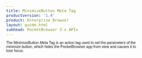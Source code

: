 ```yaml
---
title: MinimizeButton Meta Tag
productversion: '1.4'
product: Enterprise Browser
layout: guide.html
subhead: PocketBrowser 3.x APIs
---
```


The MinimizeButton Meta Tag is an action tag used to set the parameters of the minimize button, which hides the PocketBrowser app from view and causes it to lose focus.

<html>
  <head>
    <META http-equiv="Content-Type" content="text/html; charset=utf-8">
    <style>
					body
					{
					font-family:verdana,arial,helvetica;
					font-size:x-small;
					margin:20;
					}
					h1
					{
					font-family:verdana,arial,helvetica;
					font-size:medium;
					font-weight:bold;
					}
					th
					{
					font-family:verdana,arial,helvetica;
					font-size:x-small;
					font-weight:bold;
					text-align:left;
					background-color:#CCCCCC;
					}
					td
					{
					font-family:verdana,arial,helvetica;
					font-size:x-small;
					text-align:left;
					}
					.clsRef
					{
					font-family:verdana,arial,helvetica;
					font-size:small;
					color:#003399;
					font-weight:bold;
					text-align:left;
					}
					.clsSyntax
					{
					font-family:courier;
					font-size:x-small;
					text-align:left;
					background-color:#ffffff;
					}
					.clsSyntaxHeadings
					{
					font-family:verdana,arial,helvetica;
					font-size:x-small;
					font-weight:bold;
					text-align:left;
					color:#000066;
					background-color:#efeff7;
					border-bottom: #c8cdde 1px solid;
					}
					.clsSyntaxCells
					{
					font-family:verdana,arial,helvetica;
					font-size:x-small;
					text-align:left;
					background-color:#f7f7ff;
					border-bottom: #d5d5d3 1px solid;
					}
				</style>
    <title>MinimizeButton</title><script type="text/javascript" language="Javascript">
					
					function ToggleSpan(SpanId, ImgID)
					{
						var path = '../Resources/'
					//Toggle the span view on or off
					var Rollup = document.all.item(SpanId);
					var RollupImg = document.all.item(ImgID);
					var ToggleExpand = path + 'ToggleExpand.gif';
					var ToggleCollapse = path + 'ToggleCollapse.gif';
					Rollup.style.display = (Rollup.style.display=='none' ? 'block' : 'none');
					RollupImg.src = (Rollup.style.display=='none' ? ToggleExpand : ToggleCollapse);
					}

					function CopyTemplate(sControl)
					{
					//Copy the template values held in the appropriate textarea to clipboard
					if (window.clipboardData)
					{
					window.clipboardData.setData("Text", document.all.item(sControl).value);
					}
					return false;
					}
					
				</script></head>
  <body topmargin="0" leftmargin="0" marginheight="0" marginwidth="0" bgcolor="#ffffff" text="#000000">
    <hr size="1">
    <div id="SyntaxSpan" style="display:block">
      <blockquote>
        <table class="clsSyntax" cellspacing="1" cellpadding="3" width="95%">
          <tr>
            <th class="clsSyntaxHeadings">MinimizeButton (META Tag) Syntax
						</th>
          </tr>
          <tr>
            <td class="clsSyntaxCells">
              <p>&lt;META HTTP-Equiv="MinimizeButton" content="[parameter]"&gt;</p>
            </td>
          </tr>
        </table>
      </blockquote><br></div>
    <div id="ParametersWSpan" style="display:block">
      <blockquote>
				Items listed in this section indicate parameters, or attributes which can be set.
				<BR><BR><table class="clsSyntax" cellspacing="1" cellpadding="3" width="95%">
          <col width="20%">
          <col width="20%">
          <col width="38%">
          <col width="22%">
          <tr>
            <th class="clsSyntaxHeadings">Name</th>
            <th class="clsSyntaxHeadings">Possible Values</th>
            <th class="clsSyntaxHeadings">Description</th>
            <th class="clsSyntaxHeadings">
              <table cellspacing="0" cellpadding="0">
                <tr>
                  <td width="85%" class="clsSyntaxHeadings" style="border-bottom-style: none;">Default Value</td>
                </tr>
              </table>
            </th>
          </tr>
          <tr>
            <td valign="top" class="clsSyntaxCells"><b>Left:[Value]
													</b></td>
            <td valign="top" class="clsSyntaxCells">Positive number, representing pixels</td>
            <td valign="top" class="clsSyntaxCells">Sets the X position of the minimize button.</td>
            <td valign="top" class="clsSyntaxCells">To the right of the address bar</td>
          </tr>
          <tr>
            <td valign="top" class="clsSyntaxCells"><b>Top:[Value]
													</b></td>
            <td valign="top" class="clsSyntaxCells">Positive number, representing pixels</td>
            <td valign="top" class="clsSyntaxCells">Sets the Y position of the minimize button.</td>
            <td valign="top" class="clsSyntaxCells">To the right of the address bar</td>
          </tr>
          <tr>
            <td valign="top" class="clsSyntaxCells"><b>Height:[Value]
													</b></td>
            <td valign="top" class="clsSyntaxCells">Positive number, representing pixels</td>
            <td valign="top" class="clsSyntaxCells">Sets the height of the minimize button.</td>
            <td valign="top" class="clsSyntaxCells">Dependant on screen resolution</td>
          </tr>
          <tr>
            <td valign="top" class="clsSyntaxCells"><b>Width:[Value]
													</b></td>
            <td valign="top" class="clsSyntaxCells">Positive number, representing pixels</td>
            <td valign="top" class="clsSyntaxCells">Sets the width of the minimize button in pixels.</td>
            <td valign="top" class="clsSyntaxCells">Dependant on screen resolution</td>
          </tr>
          <tr>
            <td valign="top" class="clsSyntaxCells"><b>ImageUp:[Value]
													</b></td>
            <td valign="top" class="clsSyntaxCells">URL</td>
            <td valign="top" class="clsSyntaxCells">Sets the image to be displayed when the Minimize Button is in the up state. See Remarks.</td>
            <td valign="top" class="clsSyntaxCells">Default image</td>
          </tr>
          <tr>
            <td valign="top" class="clsSyntaxCells"><b>ImageDown:[Value]
													</b></td>
            <td valign="top" class="clsSyntaxCells">URL</td>
            <td valign="top" class="clsSyntaxCells">Sets the image to be displayed when the Minimize Button is in the down state. See Remarks.</td>
            <td valign="top" class="clsSyntaxCells">Default image</td>
          </tr>
          <tr>
            <td valign="top" class="clsSyntaxCells"><b>Visibility:[Value]
													</b></td>
            <td valign="top" class="clsSyntaxCells">Visible, Hidden</td>
            <td valign="top" class="clsSyntaxCells">Sets the visibility of the minimize button.</td>
            <td valign="top" class="clsSyntaxCells">Hidden.</td>
          </tr>
        </table>
        <table cellspacing="1" cellpadding="3" width="95%">
          <col width="78%">
          <col width="8%">
          <col width="1%">
          <col width="5%">
          <col width="1%">
          <col width="5%">
          <col width="2%">
          <tr align="right">
            <td></td>
            <td valign="bottom" style="border-bottom-style: none;font-weight:normal;font-size:xx-small;"><nobr><b>Copy parameters template to clipboard:</b></nobr></td>
            <td></td>
            <td valign="bottom" style="border-bottom-style: none;font-weight:normal;font-size:xx-small;"><nobr><img id="imgCopyDefaultsW" alt="Copy META Tag template to clipboard" onclick="CopyTemplate('txtMETATemplateW')" onmouseover="this.style.cursor='hand'" src="../Resources/CopyDefaults.gif">
									META Tags
								</nobr></td>
            <td></td>
            <td valign="middle" style="border-bottom-style: none;font-weight:normal;font-size:xx-small;"><nobr><img id="imgCopyDefaultsW" alt="Copy Javascript template to clipboard" onclick="CopyTemplate('txtJavascriptTemplateW')" onmouseover="this.style.cursor='hand'" src="../Resources/CopyDefaults.gif">
									Javascript
								</nobr></td>
            <td></td>
          </tr>
        </table>
        <div style="display:none"><textarea id="txtMETATemplateW">&lt;!-- 
The MinimizeButton META Tag is an action tag used to set the parameters of the minimize button. When this button is clicked PocketBrowser will minimize and lose focus.
--&gt;

&lt;!-- &lt;META HTTP-Equiv="MinimizeButton" Content="Left:[Value]"&gt; --&gt;      &lt;!-- Sets the X position of the minimize button. --&gt;
&lt;!-- &lt;META HTTP-Equiv="MinimizeButton" Content="Top:[Value]"&gt; --&gt;      &lt;!-- Sets the Y position of the minimize button. --&gt;
&lt;!-- &lt;META HTTP-Equiv="MinimizeButton" Content="Height:[Value]"&gt; --&gt;      &lt;!-- Sets the height of the minimize button. --&gt;
&lt;!-- &lt;META HTTP-Equiv="MinimizeButton" Content="Width:[Value]"&gt; --&gt;      &lt;!-- Sets the width of the minimize button in pixels. --&gt;
&lt;!-- &lt;META HTTP-Equiv="MinimizeButton" Content="ImageUp:[Value]"&gt; --&gt;      &lt;!-- Sets the image to be displayed when the Minimize Button is in the up state. See Remarks. --&gt;
&lt;!-- &lt;META HTTP-Equiv="MinimizeButton" Content="ImageDown:[Value]"&gt; --&gt;      &lt;!-- Sets the image to be displayed when the Minimize Button is in the down state. See Remarks. --&gt;
&lt;!-- &lt;META HTTP-Equiv="MinimizeButton" Content="Visibility:[Value]"&gt; --&gt;      &lt;!-- Sets the visibility of the minimize button. --&gt;</textarea></div>
        <div style="display:none"><textarea id="txtJavascriptTemplateW">&lt;script&gt;
   /*
   The MinimizeButton META Tag is an action tag used to set the parameters of the minimize button. When this button is clicked PocketBrowser will minimize and lose focus.
   */

   function doMinimizeButtonInit()
   {
      var objGeneric = new ActiveXObject("PocketBrowser.Generic");

      //objGeneric.InvokeMETAFunction('MinimizeButton', 'Left:[Value]');      /* Sets the X position of the minimize button. */
      //objGeneric.InvokeMETAFunction('MinimizeButton', 'Top:[Value]');      /* Sets the Y position of the minimize button. */
      //objGeneric.InvokeMETAFunction('MinimizeButton', 'Height:[Value]');      /* Sets the height of the minimize button. */
      //objGeneric.InvokeMETAFunction('MinimizeButton', 'Width:[Value]');      /* Sets the width of the minimize button in pixels. */
      //objGeneric.InvokeMETAFunction('MinimizeButton', 'ImageUp:[Value]');      /* Sets the image to be displayed when the Minimize Button is in the up state. See Remarks. */
      //objGeneric.InvokeMETAFunction('MinimizeButton', 'ImageDown:[Value]');      /* Sets the image to be displayed when the Minimize Button is in the down state. See Remarks. */
      //objGeneric.InvokeMETAFunction('MinimizeButton', 'Visibility:[Value]');      /* Sets the visibility of the minimize button. */

   }
&lt;/script&gt;</textarea></div>
      </blockquote><br></div>
    
    <div id="ExamplesSpan" style="display:block">
      <blockquote>
        <p>The following example shows the minimize button, sets its left and top coordinates to 50, and its height and width to 30 pixels.</p>
        <table class="clsSyntax" cellspacing="1" cellpadding="3" width="95%">
          <tr>
            <td>
              <pre class="clsSyntaxCells">
&lt;META HTTP-Equiv="MinimizeButton" Content="Visibility:Visible"&gt;
&lt;META HTTP-Equiv="MinimizeButton" Content="Left:50"&gt;
&lt;META HTTP-Equiv="MinimizeButton" Content="Top:50"&gt;
&lt;META HTTP-Equiv="MinimizeButton" Content="Width:30"&gt;
&lt;META HTTP-Equiv="MinimizeButton" Content="Height:30"&gt;
				</pre>
            </td>
          </tr>
        </table>
        <table cellspacing="1" cellpadding="3" width="95%">
          <col width="85%">
          <col width="15%">
          <tr align="right">
            <td></td>
            <td valign="bottom" style="border-bottom-style: none;font-weight:normal;font-size:xx-small;"><nobr><img id="imgCopyDefaults" alt="Copy example to clipboard" onmouseover="this.style.cursor='hand'" src="../Resources/CopyDefaults.gif" onclick="CopyTemplate('ID0EJD');">
									Copy example to clipboard
								</nobr></td>
          </tr>
        </table>
        <div id="Examples" style="display:none"><textarea id="ID0EJD">&lt;!-- 
The following example shows the minimize button, sets its left and top coordinates to 50, and its height and width to 30 pixels.
--&gt;

&lt;META HTTP-Equiv="MinimizeButton" Content="Visibility:Visible"&gt;
&lt;META HTTP-Equiv="MinimizeButton" Content="Left:50"&gt;
&lt;META HTTP-Equiv="MinimizeButton" Content="Top:50"&gt;
&lt;META HTTP-Equiv="MinimizeButton" Content="Width:30"&gt;
&lt;META HTTP-Equiv="MinimizeButton" Content="Height:30"&gt;
				</textarea></div>
        <p>The follwing example shows the minimizebutton and displays the min_up.gif / min_down.gif images on it (reszing the images if necessary).</p>
        <table class="clsSyntax" cellspacing="1" cellpadding="3" width="95%">
          <tr>
            <td>
              <pre class="clsSyntaxCells">
&lt;META HTTP-Equiv="MinimizeButton" Content="ImageUp:url('http://myaddress/min_up.gif'); ImageDown:url('http://myaddress/min_down.gif'); Visibility:Visible"&gt;
				</pre>
            </td>
          </tr>
        </table>
        <table cellspacing="1" cellpadding="3" width="95%">
          <col width="85%">
          <col width="15%">
          <tr align="right">
            <td></td>
            <td valign="bottom" style="border-bottom-style: none;font-weight:normal;font-size:xx-small;"><nobr><img id="imgCopyDefaults" alt="Copy example to clipboard" onmouseover="this.style.cursor='hand'" src="../Resources/CopyDefaults.gif" onclick="CopyTemplate('ID0EQD');">
									Copy example to clipboard
								</nobr></td>
          </tr>
        </table>
        <div id="Examples" style="display:none"><textarea id="ID0EQD">&lt;!-- 
The follwing example shows the minimizebutton and displays the min_up.gif / min_down.gif images on it (reszing the images if necessary).
--&gt;

&lt;META HTTP-Equiv="MinimizeButton" Content="ImageUp:url('http://myaddress/min_up.gif'); ImageDown:url('http://myaddress/min_down.gif'); Visibility:Visible"&gt;
				</textarea></div>
      </blockquote>
    </div>
    <div id="RemarksSpan" style="display:block">
      <blockquote>
        <DIV class="clsRef">Use of Images on Buttons.</DIV>
        <DIV style="font-family:verdana,arial,helvetica;font-size:x-small;">Images can be specified as local to the device or on an HTTP / FTP server, just specify the required protocol as part of your URL (file://\, HTTP:// and FTP://).  Image will be scaled to the size of the button.  JPEG and GIF images are only supported on WM devices.  Both CE and WM support BMP files.</DIV>
        <pre style="font-family:courier;font-size:small;"></pre>
        <DIV class="clsRef">Default Positions</DIV>
        <DIV style="font-family:verdana,arial,helvetica;font-size:x-small;">By default this control will be placed a the top of the screen.  On Windows Mobile if the 'FullScreen' configuration setting is disabled the control will need to be moved, otherwise it will appear beneath the task bar.</DIV>
        <pre style="font-family:courier;font-size:small;"></pre>
        <DIV class="clsRef">Switching to Other Applications</DIV>
        <DIV style="font-family:verdana,arial,helvetica;font-size:x-small;">All controls are designed to be shown on top of PocketBrowser.  If you require to switch to an application other than PocketBrowser you should minimize PB to ensure the buttons do not remain shown.</DIV>
        <pre style="font-family:courier;font-size:small;"></pre>
        <DIV class="clsRef">Screen Orientation</DIV>
        <DIV style="font-family:verdana,arial,helvetica;font-size:x-small;">When the screen orientation changes, either using the ScreenOrientation tag or by rotating a device with hardware support, the command areas will automatically move and resize to fit the new layout. However the buttons themselves are not moved and in some cases this may result in them being off the screen or not in the expected position. If so they must be moved manually by detecting the ScreenOrientationEvent.</DIV>
        <pre style="font-family:courier;font-size:small;"></pre>
      </blockquote><br></div>
    <div id="InfoSpan" style="display:block">
      <blockquote>
        <table>
          <tr>
            <th>Supported Platforms</th>
            <td>Windows Mobile, Windows CE</td>
          </tr>
          <tr>
            <th>Persistence</th>
            <td>This tag is persistent.</td>
          </tr>
          <tr>
            <th>Min. Requirements</th>
            <td>None.</td>
          </tr>
        </table>
      </blockquote><br></div>
    <div id="DefaultParamsSpan" style="display:none">
      <pre><textarea id="DefaultParameters"></textarea></pre>
    </div>
    <div id="AlsoSpan" style="display:block">
      <BLOCKQUOTE><a href="QuitButton.html&#xA;						">QuitButton</a> <a href="../Device_Application/Application.html&#xA;						">Application</a> </BLOCKQUOTE><br></div>
    <hr size="1">
    <div align="right">© 2016 Symbol Technologies, Inc. All rights reserved.</div>
  </body>
</html>
